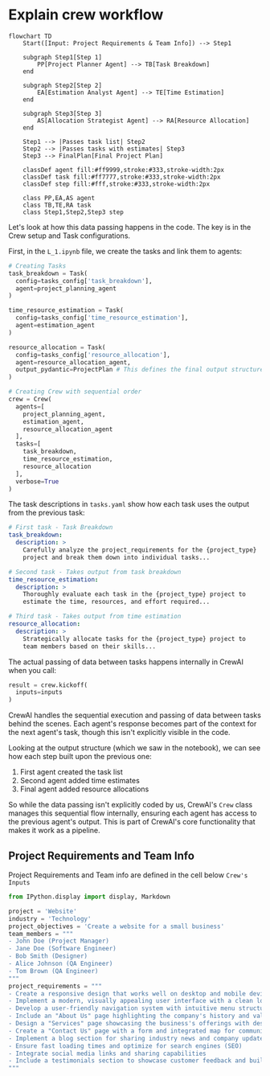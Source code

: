 # Explain crew workflow

```mermaid
flowchart TD
    Start([Input: Project Requirements & Team Info]) --> Step1

    subgraph Step1[Step 1]
        PP[Project Planner Agent] --> TB[Task Breakdown]
    end

    subgraph Step2[Step 2]
        EA[Estimation Analyst Agent] --> TE[Time Estimation]
    end

    subgraph Step3[Step 3]
        AS[Allocation Strategist Agent] --> RA[Resource Allocation]
    end

    Step1 --> |Passes task list| Step2
    Step2 --> |Passes tasks with estimates| Step3
    Step3 --> FinalPlan[Final Project Plan]

    classDef agent fill:#ff9999,stroke:#333,stroke-width:2px
    classDef task fill:#ff7777,stroke:#333,stroke-width:2px
    classDef step fill:#fff,stroke:#333,stroke-width:2px

    class PP,EA,AS agent
    class TB,TE,RA task
    class Step1,Step2,Step3 step
```

Let's look at how this data passing happens in the code. The key is in the Crew setup and Task configurations.

First, in the `L_1.ipynb` file, we create the tasks and link them to agents:

```python
# Creating Tasks
task_breakdown = Task(
  config=tasks_config['task_breakdown'],
  agent=project_planning_agent
)

time_resource_estimation = Task(
  config=tasks_config['time_resource_estimation'],
  agent=estimation_agent
)

resource_allocation = Task(
  config=tasks_config['resource_allocation'],
  agent=resource_allocation_agent,
  output_pydantic=ProjectPlan # This defines the final output structure
)

# Creating Crew with sequential order
crew = Crew(
  agents=[
    project_planning_agent,
    estimation_agent,
    resource_allocation_agent
  ],
  tasks=[
    task_breakdown,
    time_resource_estimation,
    resource_allocation
  ],
  verbose=True
)
```

The task descriptions in `tasks.yaml` show how each task uses the output from the previous task:

```yaml
# First task - Task Breakdown
task_breakdown:
  description: >
    Carefully analyze the project_requirements for the {project_type}
    project and break them down into individual tasks...

# Second task - Takes output from task breakdown
time_resource_estimation:
  description: >
    Thoroughly evaluate each task in the {project_type} project to
    estimate the time, resources, and effort required...

# Third task - Takes output from time estimation
resource_allocation:
  description: >
    Strategically allocate tasks for the {project_type} project to
    team members based on their skills...
```

The actual passing of data between tasks happens internally in CrewAI when you call:

```python
result = crew.kickoff(
  inputs=inputs
)
```

CrewAI handles the sequential execution and passing of data between tasks behind the scenes. Each agent's response becomes part of the context for the next agent's task, though this isn't explicitly visible in the code.

Looking at the output structure (which we saw in the notebook), we can see how each step built upon the previous one:
1. First agent created the task list
2. Second agent added time estimates
3. Final agent added resource allocations

So while the data passing isn't explicitly coded by us, CrewAI's `Crew` class manages this sequential flow internally, ensuring each agent has access to the previous agent's output. This is part of CrewAI's core functionality that makes it work as a pipeline.

## Project Requirements and Team Info

Project Requirements and Team info are defined in the cell below `Crew's Inputs`

```python
from IPython.display import display, Markdown

project = 'Website'
industry = 'Technology'
project_objectives = 'Create a website for a small business'
team_members = """
- John Doe (Project Manager)
- Jane Doe (Software Engineer)
- Bob Smith (Designer)
- Alice Johnson (QA Engineer)
- Tom Brown (QA Engineer)
"""
project_requirements = """
- Create a responsive design that works well on desktop and mobile devices
- Implement a modern, visually appealing user interface with a clean look
- Develop a user-friendly navigation system with intuitive menu structure
- Include an "About Us" page highlighting the company's history and values
- Design a "Services" page showcasing the business's offerings with descriptions
- Create a "Contact Us" page with a form and integrated map for communication
- Implement a blog section for sharing industry news and company updates
- Ensure fast loading times and optimize for search engines (SEO)
- Integrate social media links and sharing capabilities
- Include a testimonials section to showcase customer feedback and build trust
"""
```